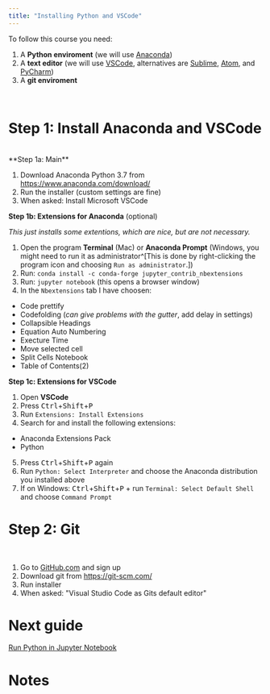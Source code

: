 ```yaml
---
title: "Installing Python and VSCode"
---
```


To follow this course you need:

1. A **Python enviroment** (we will use [Anaconda](https://www.anaconda.com))
2. A **text editor** (we will use [VSCode](https://code.visualstudio.com/), alternatives are [Sublime](https://www.sublimetext.com/), [Atom](https://atom.io/), and [PyCharm](https://www.jetbrains.com/pycharm/))
3. A **git enviroment**

<br>
  
# Step 1: Install Anaconda and VSCode
<br>
**Step 1a: Main**

1. Download Anaconda Python 3.7 from <https://www.anaconda.com/download/>
2. Run the installer (custom settings are fine)
3. When asked: Install Microsoft VSCode

**Step 1b: Extensions for Anaconda** (optional)

*This just installs some extentions, which are nice, but are not necessary.*

1. Open the program **Terminal** (Mac) or **Anaconda Prompt** (Windows, you might need to run it as administrator^[This is done by right-clicking the program icon and choosing `Run as administrator`.])
2. Run: `conda install -c conda-forge jupyter_contrib_nbextensions`
3. Run: `jupyter notebook` (this opens a browser window)
4. In the `Nbextensions` tab I have choosen:
 * Code prettify
 * Codefolding (*can give problems with the gutter*, add delay in settings)
 * Collapsible Headings     
 * Equation Auto Numbering
 * Execture Time
 * Move selected cell
 * Split Cells Notebook
 * Table of Contents(2)

**Step 1c: Extensions for VSCode**

1. Open **VSCode**
2. Press <kbd>Ctrl</kbd>+<kbd>Shift</kbd>+<kbd>P</kbd>
3. Run `Extensions: Install Extensions`
4. Search for and install the following extensions:
 * Anaconda Extensions Pack
 * Python  
5. Press <kbd>Ctrl</kbd>+<kbd>Shift</kbd>+<kbd>P</kbd> again
6. Run `Python: Select Interpreter` and choose the Anaconda distribution you installed above
7. If on Windows: <kbd>Ctrl</kbd>+<kbd>Shift</kbd>+<kbd>P</kbd> + run `Terminal: Select Default Shell` and choose `Command Prompt`

# Step 2: Git

<br>

1. Go to [GitHub.com](https://github.com/) and sign up
2. Download git from https://git-scm.com/
3. Run installer
4. When asked: "Visual Studio Code as Gits default editor"

# Next guide

[Run Python in Jupyter Notebook](/guides/jupyter-notebook)

# Notes
